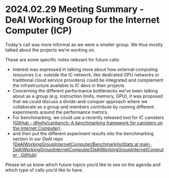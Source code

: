 # 2024.02.29 Meeting Summary - DeAI Working Group for the Internet Computer (ICP)

Today's call was more informal as we were a smaller group. We thus mostly talked about the projects we’re working on.

These are some specific notes relevant for future calls:
- Interest was expressed in talking more about how external computing resources (i.e. outside the IC network, like dedicated GPU networks or traditional cloud service providers) could be integrated and complement the infrastructure available to IC devs in their projects.
- Concerning the different performance bottlenecks we’ve been talking about as a group (e.g. instruction limits, memory, GPU), it was proposed that we could discuss a divide-and-conquer approach where we collaborate as a group and members contribute by running different experiments around the performance metrics. 
- For benchmarking, we could use a recently released tool for IC canisters ([GitHub - dfinity/canbench: A benchmarking framework for canisters on the Internet Computer](https://github.com/dfinity/canbench/)),
- and then put the different experiment results into the benchmarking section in our DeAI repo ([DeAIWorkingGroupInternetComputer/BenchmarkingStats at main · DeAIWorkingGroupInternetComputer/DeAIWorkingGroupInternetComputer · GitHub](https://github.com/DeAIWorkingGroupInternetComputer/DeAIWorkingGroupInternetComputer/tree/main/BenchmarkingStats))

Please let us know which future topics you’d like to see on the agenda and which type of calls you’d like to have.
